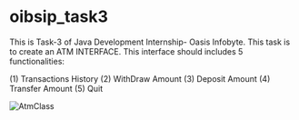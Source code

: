 # oibsip_task3

This is Task-3 of Java Development Internship- Oasis Infobyte.
This task is to create an ATM INTERFACE.
This interface should includes 5 functionalities:

(1) Transactions History 
(2) WithDraw Amount
(3) Deposit Amount
(4) Transfer Amount
(5) Quit

![AtmClass](https://github.com/Bhuvan983/oibsip_task3/assets/94850851/ab099a5c-3d47-415d-b1e8-42fe62bde07e)
